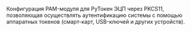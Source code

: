 Конфигурация PAM-модуля для РуТокен ЭЦП через PKCS11, позволяющая осуществлять
аутентификацию системы с помощью аппаратных токенов (смарт-карт, USB-ключей и
других устройств).
